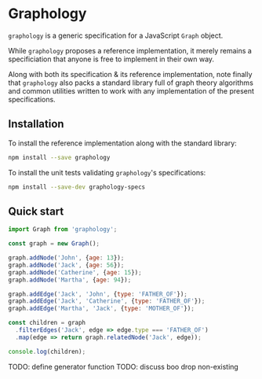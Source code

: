 # Graphology

`graphology` is a generic specification for a JavaScript `Graph` object.

While `graphology` proposes a reference implementation, it merely remains a specificiation that anyone is free to implement in their own way.

Along with both its specification & its reference implementation, note finally that `graphology` also packs a standard library full of graph theory algorithms and common utilities written to work with any implementation of the present specifications.

## Installation

To install the reference implementation along with the standard library:

```bash
npm install --save graphology
```

To install the unit tests validating `graphology`'s specifications:

```bash
npm install --save-dev graphology-specs
```

## Quick start

```js
import Graph from 'graphology';

const graph = new Graph();

graph.addNode('John', {age: 13});
graph.addNode('Jack', {age: 56});
graph.addNode('Catherine', {age: 15});
graph.addNode('Martha', {age: 94});

graph.addEdge('Jack', 'John', {type: 'FATHER_OF'});
graph.addEdge('Jack', 'Catherine', {type: 'FATHER_OF'});
graph.addEdge('Martha', 'Jack', {type: 'MOTHER_OF'});

const children = graph
  .filterEdges('Jack', edge => edge.type === 'FATHER_OF')
  .map(edge => return graph.relatedNode('Jack', edge));

console.log(children);
```

TODO: define generator function
TODO: discuss boo drop non-existing
